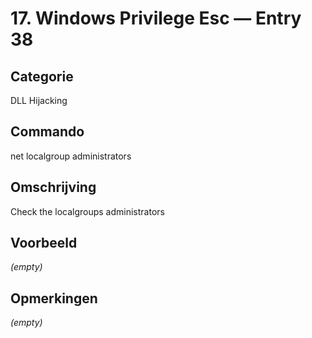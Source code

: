 # 17. Windows Privilege Esc — Entry 38

## Categorie

DLL Hijacking

## Commando

net localgroup administrators

## Omschrijving

Check the localgroups administrators

## Voorbeeld

_(empty)_

## Opmerkingen

_(empty)_

